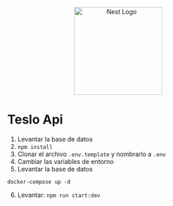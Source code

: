 <p align="center">
  <a href="http://nestjs.com/" target="blank"><img src="https://nestjs.com/img/logo-small.svg" width="200" alt="Nest Logo" /></a>
</p>

# Teslo Api

1. Levantar la base de datos
2. ```npm install```
3. Clonar el archivo ```.env.template``` y nombrarlo a ```.env```
4. Cambiar las variables de entorno
5. Levantar la base de datos
```
docker-compose up -d
```
6. Levantar: ```npm run start:dev```